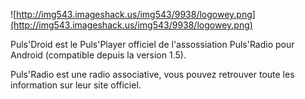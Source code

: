 ![http://img543.imageshack.us/img543/9938/logowey.png](http://img543.imageshack.us/img543/9938/logowey.png)

Puls'Droid est le Puls'Player officiel de l'assossiation Puls'Radio pour Android (compatible depuis la version 1.5).

Puls'Radio est une radio associative, vous pouvez retrouver toute les information sur leur site officiel.